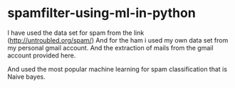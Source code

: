 # spamfilter-using-ml-in-python

I have used the data set for spam from the link (http://untroubled.org/spam/)
And for the ham i used my own data set from my personal gmail account.
And the extraction of mails from the gmail account provided here.

And used the most popular machine learning for spam classification that is Naive bayes.
